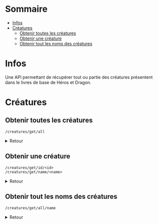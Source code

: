 # Sommaire

- [Infos](#infos)
- [Créatures](#créatures)
  - [Obtenir toutes les créatures](#obtenir-toutes-les-créatures)
  - [Obtenir une créature](#obtenir-une-créature)
  - [Obtenir tout les noms des créatures](#obtenir-tout-les-noms-des-créatures)

# Infos

Une API permettant de récupérer tout ou partie des créatures présentent dans le livres de base de Héros et Dragon.

# Créatures

## Obtenir toutes les créatures

``` /creatures/get/all ```

<details>
    <summary> Retour </summary>

```js
    [
        {
            name: String,
            type: String,
            size: String,
            hp: {
                stable: Number,
                random: String
            },
            speed: Number,
            stats: {
                str: {
                    val: Number,
                    mod: Number
                },
                dex: {
                    val: Number,
                    mod: Number
                },
                con: {
                    val: Number,
                    mod: Number
                },
                int: {
                    val: Number,
                    mod: Number
                },
                wis: {
                    val: Number,
                    mod: Number
                },
                cha: {
                    val: Number,
                    mod: Number
                }
            },
            skills: [String],
            senses: [String],
            languages: [String],
            dangerousness: String,
            xp: Number,
            abilities: [
                {
                    name: String,
                    effect: String
                }
            ],
            actions: [
                {
                    name: String,
                    effect: {
                        name: String,
                        accuracy: Number,
                        range: String,
                        numTarget: Number
                    },
                    dmg: {
                        stable: Number,
                        random: String
                    }
                }
            ]
        }
    ]
```
  
</details>  
  
## Obtenir une créature

``` /creatures/get/id/<id> ```  
``` /creatures/get/name/<name> ```


<details>
    <summary> Retour </summary>

```js
    {
        name: String,
        type: String,
        size: String,
        hp: {
            stable: Number,
            random: String
        },
        speed: Number,
        stats: {
            str: {
                val: Number,
                mod: Number
            },
            dex: {
                val: Number,
                mod: Number
            },
            con: {
                val: Number,
                mod: Number
            },
            int: {
                val: Number,
                mod: Number
            },
            wis: {
                val: Number,
                mod: Number
            },
            cha: {
                val: Number,
                mod: Number
            }
        },
        skills: [String],
        senses: [String],
        languages: [String],
        dangerousness: String,
        xp: Number,
        abilities: [
            {
                name: String,
                effect: String
            }
        ],
        actions: [
            {
                name: String,
                effect: {
                    name: String,
                    accuracy: Number,
                    range: String,
                    numTarget: Number
                },
                dmg: {
                    stable: Number,
                    random: String
                }
            }
        ]
    }
```
  
</details>

## Obtenir tout les noms des créatures

``` /creatures/get/all/name ```


<details>
    <summary> Retour </summary>

```js
    [
        String,
        String,
        String
    ]
```
  
</details>
